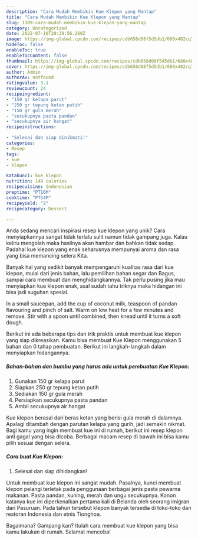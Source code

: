 ```yaml
---
description: "Cara Mudah Membikin Kue Klepon yang Mantap"
title: "Cara Mudah Membikin Kue Klepon yang Mantap"
slug: 1309-cara-mudah-membikin-kue-klepon-yang-mantap
category: Uncategorized
date: 2022-07-10T20:39:56.260Z
image: https://img-global.cpcdn.com/recipes/cdb658d08f5d5db1/680x482cq70/kue-klepon-foto-resep-utama.jpg
hideToc: false
enableToc: true
enableTocContent: false
thumbnail: https://img-global.cpcdn.com/recipes/cdb658d08f5d5db1/680x482cq70/kue-klepon-foto-resep-utama.jpg
cover: https://img-global.cpcdn.com/recipes/cdb658d08f5d5db1/680x482cq70/kue-klepon-foto-resep-utama.jpg
author: Admin
authorAv: notfound
ratingvalue: 3.1
reviewcount: 24
recipeingredient:
- "150 gr kelapa parut"
- "250 gr tepung ketan putih"
- "150 gr gula merah"
- "secukupnya pasta pandan"
- "secukupnya air hangat"
recipeinstructions:

- "Selesai dan siap dinikmati!"
categories:
- Resep
tags:
- kue
- klepon

katakunci: kue klepon 
nutrition: 148 calories
recipecuisine: Indonesian
preptime: "PT16M"
cooktime: "PT54M"
recipeyield: "2"
recipecategory: Dessert

---
```





Anda sedang mencari inspirasi resep kue klepon yang unik? Cara menyiapkannya sangat tidak terlalu sulit namun tidak gampang juga. Kalau keliru mengolah maka hasilnya akan hambar dan bahkan tidak sedap. Padahal kue klepon yang enak seharusnya mempunyai aroma dan rasa yang bisa memancing selera Kita.





Banyak hal yang sedikit banyak mempengaruhi kualitas rasa dari kue klepon, mulai dari jenis bahan, lalu pemilihan bahan segar dan Bagus, sampai cara membuat dan menghidangkannya. Tak perlu pusing jika mau menyiapkan kue klepon enak,      asal sudah tahu triknya maka hidangan ini bisa jadi suguhan spesial.














In a small saucepan, add the cup of coconut milk, teaspoon of pandan flavouring and pinch of salt. Warm on low heat for a few minutes and remove. Stir with a spoon until combined, then knead until it turns a soft dough.






Berikut ini ada beberapa tips dan trik praktis untuk membuat kue klepon yang siap dikreasikan. Kamu bisa membuat Kue Klepon menggunakan 5 bahan dan 0 tahap pembuatan. Berikut ini langkah-langkah dalam menyiapkan hidangannya.

<!--inarticleads1-->

##### Bahan-bahan dan bumbu yang harus ada untuk pembuatan Kue Klepon:

1. Gunakan 150 gr kelapa parut
1. Siapkan 250 gr tepung ketan putih
1. Sediakan 150 gr gula merah
1. Persiapkan secukupnya pasta pandan
1. Ambil secukupnya air hangat


Kue klepon berasal dari beras ketan yang berisi gula merah di dalamnya. Apalagi ditambah dengan parutan kelapa yang gurih, jadi semakin nikmat. Bagi kamu yang ingin membuat kue ini di rumah, berikut ini resep klepon anti gagal yang bisa dicoba. Berbagai macam resep di bawah ini bisa kamu pilih sesuai dengan selera. 

<!--inarticleads2-->

##### Cara buat Kue Klepon:


1. Selesai dan siap dihidangkan!

Untuk membuat kue klepon ini sangat mudah. Pasalnya, kunci membuat klepon pelangi terletak pada penggunaan berbagai jenis pasta pewarna makanan. Pasta pandan, kuning, merah dan ungu secukupnya. Konon katanya kue ini diperkenalkan pertama kali di Belanda oleh seorang imigran dari Pasuruan. Pada tahun tersebut klepon banyak tersedia di toko-toko dan restoran Indonesia dan etnis Tionghoa. 

Bagaimana? Gampang kan? Itulah cara membuat kue klepon yang bisa kamu lakukan di rumah. Selamat mencoba!
